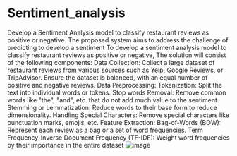 # Sentiment_analysis
Develop a Sentiment Analysis model to classify restaurant reviews as positive or negative.
The proposed system aims to address the challenge of predicting to develop a sentiment To develop a sentiment analysis model to classify restaurant reviews as positive or negative, The solution will consist of the following components:
Data Collection:
Collect a large dataset of restaurant reviews from various sources such as Yelp, Google Reviews, or TripAdvisor.
Ensure the dataset is balanced, with an equal number of positive and negative reviews.
Data Preprocessing:
Tokenization: Split the text into individual words or tokens.
Stop words Removal: Remove common words like "the", "and", etc. that do not add much value to the sentiment.
Stemming or Lemmatization: Reduce words to their base form to reduce dimensionality.
Handling Special Characters: Remove special characters like punctuation marks, emojis, etc.
Feature Extraction:
Bag-of-Words (BOW): Represent each review as a bag or a set of word frequencies.
Term Frequency-Inverse Document Frequency (TF-IDF): Weight word frequencies by their importance in the entire dataset
![image](https://github.com/Shaik-Sam/Sentiment_analysis/assets/122053277/92f3baf0-c51a-42a7-af42-3e7331ada174)
